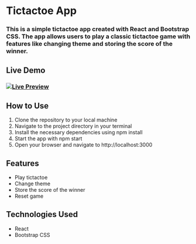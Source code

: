 # Tictactoe App

### This is a simple tictactoe app created with React and Bootstrap CSS. The app allows users to play a classic tictactoe game with features like changing theme and storing the score of the winner.

## Live Demo
### [![Live Preview](https://img.shields.io/badge/live%20preview-embed-blue?style=flat-square)](https://cooltictactoeapp.netlify.app)

## How to Use
1. Clone the repository to your local machine
2. Navigate to the project directory in your terminal
3. Install the necessary dependencies using npm install
4. Start the app with npm start
5. Open your browser and navigate to http://localhost:3000

## Features
- Play tictactoe
- Change theme
- Store the score of the winner
- Reset game

## Technologies Used
- React
- Bootstrap CSS
